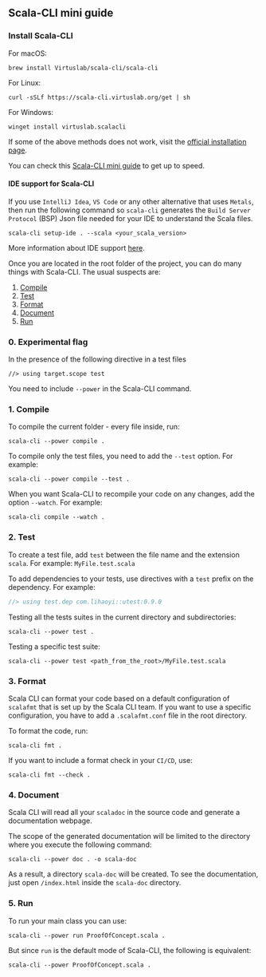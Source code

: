 ## Scala-CLI mini guide

### Install Scala-CLI
For macOS:
```shell
brew install Virtuslab/scala-cli/scala-cli
```
For Linux:
```shell
curl -sSLf https://scala-cli.virtuslab.org/get | sh
```
For Windows:
```shell
winget install virtuslab.scalacli
```
If some of the above methods does not work, visit the [official installation page](https://scala-cli.virtuslab.org/docs/overview/#installation).

You can check this [Scala-CLI mini guide](SCALACLI.md) to get up to speed.

#### IDE support for Scala-CLI
If you use `IntelliJ Idea`, `VS Code` or any other alternative that uses `Metals`, then run the following command so `scala-cli` generates the `Build Server Protocol` (BSP) Json file needed for your IDE to understand the Scala files.
````shell
scala-cli setup-ide . --scala <your_scala_version>
````
More information about IDE support [here](https://scala-cli.virtuslab.org/docs/commands/setup-ide/).

Once you are located in the root folder of the project, you can do many things with Scala-CLI. The usual suspects are:
1. [Compile](https://scala-cli.virtuslab.org/docs/commands/compile/)
2. [Test](https://scala-cli.virtuslab.org/docs/commands/test/)
3. [Format](https://scala-cli.virtuslab.org/docs/commands/fmt/)
4. [Document](https://scala-cli.virtuslab.org/docs/commands/doc/)
5. [Run](https://scala-cli.virtuslab.org/docs/commands/run/)

### 0. Experimental flag

In the presence of the following directive in a test files
```shell
//> using target.scope test
```
You need to include `--power` in the Scala-CLI command.

### 1. Compile
To compile the current folder - every file inside, run:
````shell
scala-cli --power compile .
````

To compile only the test files, you need to add the `--test` option. For example:
````shell
scala-cli --power compile --test . 
````

When you want Scala-CLI to recompile your code on any changes, add the option `--watch`. For example:
````shell
scala-cli compile --watch . 
````

### 2. Test
To create a test file, add `test` between the file name and the extension `scala`.
For example: `MyFile.test.scala`

To add dependencies to your tests, use directives with a `test` prefix on the dependency. For example:

````scala
//> using test.dep com.lihaoyi::utest:0.9.0
````

Testing all the tests suites in the current directory and subdirectories:
````shell
scala-cli --power test .
````

Testing a specific test suite:
````shell
scala-cli --power test <path_from_the_root>/MyFile.test.scala
````



### 3. Format
Scala CLI can format your code based on a default configuration of `scalafmt` that is set up by the Scala CLI team.
If you want to use a specific configuration, you have to add a `.scalafmt.conf` file in the root directory.

To format the code, run:
````shell
scala-cli fmt .
````

If you want to include a format check in your `CI/CD`, use:
```shell
scala-cli fmt --check .
```
### 4. Document

Scala CLI will read all your `scaladoc` in the source code and generate a documentation webpage.

The scope of the generated documentation will be limited to the directory where you execute the following command:
````shell
scala-cli --power doc . -o scala-doc
````

As a result, a directory `scala-doc` will be created. To see the documentation, just open `/index.html` inside the `scala-doc` directory.

### 5. Run
To run your main class you can use:
````shell
scala-cli --power run ProofOfConcept.scala .
````
But since `run` is the default mode of Scala-CLI, the following is equivalent:
```shell
scala-cli --power ProofOfConcept.scala .
```
